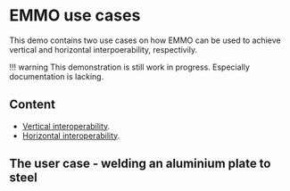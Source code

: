 # EMMO use cases

This demo contains two use cases on how EMMO can be used to achieve vertical and horizontal interpoerability, respectivily.

!!! warning
    This demonstration is still work in progress.
    Especially documentation is lacking.

## Content

- [Vertical interoperability](vertical/README.md).
- [Horizontal interoperability](horizontal/README.md).

## The user case - welding an aluminium plate to steel

<!-- FIXME - add an overall description of the user case here... -->
